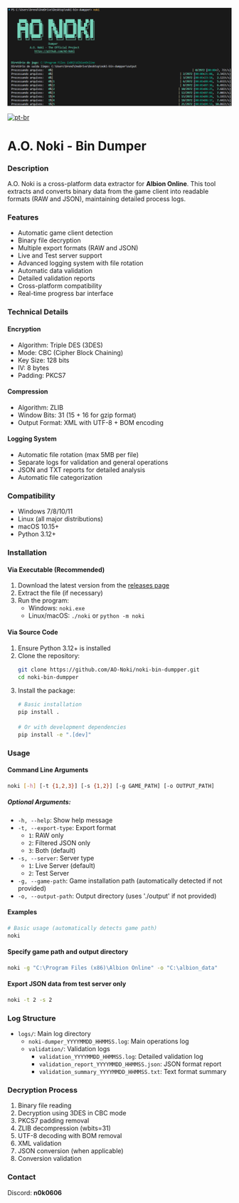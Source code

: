 ![preview](preview.png)

[![pt-br](https://img.shields.io/badge/lang-português-green.svg)](./README.md)

# A.O. Noki - Bin Dumper

### Description
A.O. Noki is a cross-platform data extractor for **Albion Online**. This tool extracts and converts binary data from the game client into readable formats (RAW and JSON), maintaining detailed process logs.

### Features
- Automatic game client detection
- Binary file decryption
- Multiple export formats (RAW and JSON)
- Live and Test server support
- Advanced logging system with file rotation
- Automatic data validation
- Detailed validation reports
- Cross-platform compatibility
- Real-time progress bar interface

### Technical Details

#### Encryption
- Algorithm: Triple DES (3DES)
- Mode: CBC (Cipher Block Chaining)
- Key Size: 128 bits
- IV: 8 bytes
- Padding: PKCS7

#### Compression
- Algorithm: ZLIB
- Window Bits: 31 (15 + 16 for gzip format)
- Output Format: XML with UTF-8 + BOM encoding

#### Logging System
- Automatic file rotation (max 5MB per file)
- Separate logs for validation and general operations
- JSON and TXT reports for detailed analysis
- Automatic file categorization

### Compatibility
- Windows 7/8/10/11
- Linux (all major distributions)
- macOS 10.15+
- Python 3.12+

### Installation

#### Via Executable (Recommended)
1. Download the latest version from the [releases page](../../releases)
2. Extract the file (if necessary)
3. Run the program:
   - Windows: `noki.exe`
   - Linux/macOS: `./noki` or `python -m noki`

#### Via Source Code
1. Ensure Python 3.12+ is installed
2. Clone the repository:
   ```bash
   git clone https://github.com/AO-Noki/noki-bin-dumpper.git
   cd noki-bin-dumpper
   ```
3. Install the package:
   ```bash
   # Basic installation
   pip install .
   
   # Or with development dependencies
   pip install -e ".[dev]"
   ```

### Usage

#### Command Line Arguments

```bash
noki [-h] [-t {1,2,3}] [-s {1,2}] [-g GAME_PATH] [-o OUTPUT_PATH]
```

##### Optional Arguments:
- `-h, --help`: Show help message
- `-t, --export-type`: Export format
  - `1`: RAW only
  - `2`: Filtered JSON only
  - `3`: Both (default)
- `-s, --server`: Server type
  - `1`: Live Server (default)
  - `2`: Test Server
- `-g, --game-path`: Game installation path (automatically detected if not provided)
- `-o, --output-path`: Output directory (uses './output' if not provided)

#### Examples

```bash
# Basic usage (automatically detects game path)
noki
```

#### Specify game path and output directory

```bash
noki -g "C:\Program Files (x86)\Albion Online" -o "C:\albion_data"
```

#### Export JSON data from test server only

```bash
noki -t 2 -s 2
```

### Log Structure
- `logs/`: Main log directory
  - `noki-dumper_YYYYMMDD_HHMMSS.log`: Main operations log
  - `validation/`: Validation logs
    - `validation_YYYYMMDD_HHMMSS.log`: Detailed validation log
    - `validation_report_YYYYMMDD_HHMMSS.json`: JSON format report
    - `validation_summary_YYYYMMDD_HHMMSS.txt`: Text format summary

### Decryption Process
1. Binary file reading
2. Decryption using 3DES in CBC mode
3. PKCS7 padding removal
4. ZLIB decompression (wbits=31)
5. UTF-8 decoding with BOM removal
6. XML validation
7. JSON conversion (when applicable)
8. Conversion validation

### Contact
Discord: **n0k0606**